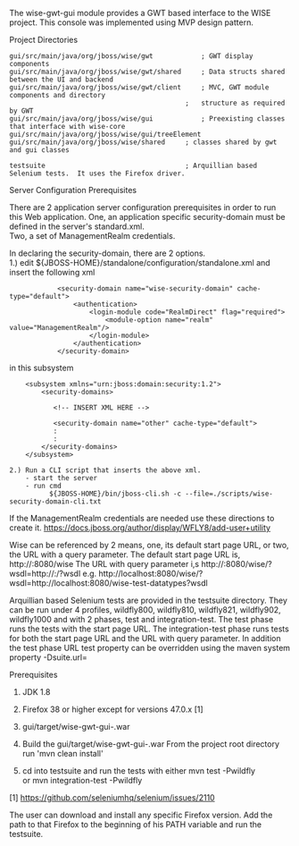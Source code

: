 
The wise-gwt-gui module provides a GWT based interface to the WISE project.  This
console was implemented using MVP design pattern.

Project Directories

    gui/src/main/java/org/jboss/wise/gwt            ; GWT display components
    gui/src/main/java/org/jboss/wise/gwt/shared     ; Data structs shared between the UI and backend
    gui/src/main/java/org/jboss/wise/gwt/client     ; MVC, GWT module components and directory
                                                ;   structure as required by GWT
    gui/src/main/java/org/jboss/wise/gui            ; Preexisting classes that interface with wise-core
    gui/src/main/java/org/jboss/wise/gui/treeElement
    gui/src/main/java/org/jboss/wise/shared     ; classes shared by gwt and gui classes

    testsuite                                   ; Arquillian based Selenium tests.  It uses the Firefox driver.



Server Configuration Prerequisites

There are 2 application server configuration prerequisites in order to run this Web application.
One, an application specific security-domain must be defined in the server's standard.xml.  
Two, a set of ManagementRealm credentials.

In declaring the security-domain, there are 2 options.  
    1.) edit ${JBOSS-HOME}/standalone/configuration/standalone.xml and insert the following xml 
 
                <security-domain name="wise-security-domain" cache-type="default">
                    <authentication>
                        <login-module code="RealmDirect" flag="required">
                            <module-option name="realm" value="ManagementRealm"/>
                        </login-module>
                    </authentication>
                </security-domain>

in this subsystem

        <subsystem xmlns="urn:jboss:domain:security:1.2">
            <security-domains>
            
               <!-- INSERT XML HERE -->
               
               <security-domain name="other" cache-type="default">
               :
               :
            </security-domains>
        </subsystem>
      
    2.) Run a CLI script that inserts the above xml.
        - start the server
        - run cmd
              ${JBOSS-HOME}/bin/jboss-cli.sh -c --file=./scripts/wise-security-domain-cli.txt 
    
 
If the ManagementRealm credentials are needed use these directions to create it.
https://docs.jboss.org/author/display/WFLY8/add-user+utility
      
    
Wise can be referenced by 2 means, one, its default start page URL, or two, the URL
with a query parameter.  The default start page URL is, http://<HOST>:8080/wise
The URL with query parameter i,s http://<HOST>:8080/wise/?wsdl=http://<HOST>:<PORT>/<APPLICATION>?wsdl
      e.g. http://localhost:8080/wise/?wsdl=http://localhost:8080/wise-test-datatypes?wsdl


Arquillian based Selenium tests are provided in the testsuite directory.
They can be run under 4 profiles, wildfly800, wildfly810, wildfly821, wildfly902,
wildfly1000 and with 2 phases, test and integration-test.  The test phase runs the 
tests with the start page URL.  The integration-test phase runs tests for both the 
start page URL and the URL with query parameter.  In addition the test phase URL 
test property can be overridden using the maven system property -Dsuite.url=


Prerequisites
1. JDK 1.8
2. Firefox 38 or higher except for versions 47.0.x [1]
3. gui/target/wise-gwt-gui-<version>.war 

1. Build the gui/target/wise-gwt-gui-<version>.war
    From the project root directory run 'mvn clean install'
2. cd into testsuite and run the tests with either
       mvn test -Pwildfly<version>    
   or
       mvn integration-test -Pwildfly<version>
       

[1] https://github.com/seleniumhq/selenium/issues/2110
 
 The user can download and install any specific Firefox version.  Add the
 path to that Firefox to the beginning of his PATH variable and run the testsuite.
